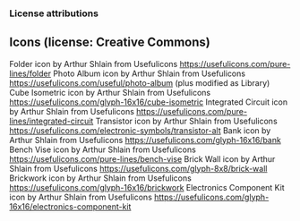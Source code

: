 ### License attributions


## Icons (license: Creative Commons)

Folder             icon by Arthur Shlain from Usefulicons  https://usefulicons.com/pure-lines/folder
Photo Album        icon by Arthur Shlain from Usefulicons  https://usefulicons.com/useful/photo-album (plus modified as Library)
Cube Isometric     icon by Arthur Shlain from Usefulicons  https://usefulicons.com/glyph-16x16/cube-isometric
Integrated Circuit icon by Arthur Shlain from Usefulicons  https://usefulicons.com/pure-lines/integrated-circuit
Transistor         icon by Arthur Shlain from Usefulicons  https://usefulicons.com/electronic-symbols/transistor-alt
Bank               icon by Arthur Shlain from Usefulicons  https://usefulicons.com/glyph-16x16/bank
Bench Vise         icon by Arthur Shlain from Usefulicons  https://usefulicons.com/pure-lines/bench-vise
Brick Wall         icon by Arthur Shlain from Usefulicons  https://usefulicons.com/glyph-8x8/brick-wall
Brickwork          icon by Arthur Shlain from Usefulicons  https://usefulicons.com/glyph-16x16/brickwork
Electronics Component Kit icon by Arthur Shlain from Usefulicons  https://usefulicons.com/glyph-16x16/electronics-component-kit
